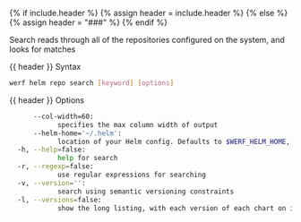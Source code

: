 {% if include.header %}
{% assign header = include.header %}
{% else %}
{% assign header = "###" %}
{% endif %}

Search reads through all of the repositories configured on the system, and
looks for matches


{{ header }} Syntax

```bash
werf helm repo search [keyword] [options]
```

{{ header }} Options

```bash
      --col-width=60:
            specifies the max column width of output
      --helm-home='~/.helm':
            location of your Helm config. Defaults to $WERF_HELM_HOME, $HELM_HOME or ~/.helm
  -h, --help=false:
            help for search
  -r, --regexp=false:
            use regular expressions for searching
  -v, --version='':
            search using semantic versioning constraints
  -l, --versions=false:
            show the long listing, with each version of each chart on its own line
```


